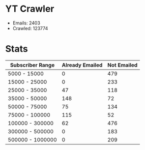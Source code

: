 # YT Crawler
- Emails: 2403
- Crawled: 123774

# Stats
| Subscriber Range  | Already Emailed | Not Emailed |
|-------|-------|-------|
| 5000 - 15000 | 0 | 479 |
| 15000 - 25000 | 0 | 233 |
| 25000 - 35000 | 47 | 118 |
| 35000 - 50000 | 148 | 72 |
| 50000 - 75000 | 75 | 134 |
| 75000 - 100000 | 115 | 52 |
| 100000 - 300000 | 62 | 476 |
| 300000 - 500000 | 0 | 183 |
| 500000 - 1000000 | 0 | 209 |
